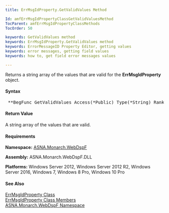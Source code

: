 ```yaml
---
title: ErrMsgIdProperty.GetValidValues Method

Id: amfErrMsgIdPropertyClassGetValidValuesMethod
TocParent: amfErrMsgIdPropertyClassMethods
TocOrder: 50

keywords: GetValidValues method
keywords: ErrMsgIdProperty.GetValidValues method
keywords: ErrorMessageID Property Editor, getting values
keywords: error messages, getting field values
keywords: how to, get field error messages values

---
```


Returns a string array of the values that are valid for the **ErrMsgIdProperty** object.

#### Syntax
<pre class="prettyprint"> **BegFunc GetValidValues Access(*Public) Type(*String) Rank(1) Modifier(*Overrides)** </pre>

#### Return Value
A string array of the values that are valid.

#### Requirements
**Namespace:** [ASNA.Monarch.WebDspF](amfWebDspFNamespace.html)

**Assembly:** ASNA.Monarch.WebDspF.DLL

**Platforms:** Windows Server 2012, Windows Server 2012 R2, Windows Server 2016, Windows 7, Windows 8 Pro, Windows 10 Pro

#### See Also
[ ErrMsgIdProperty Class](amfErrMsgIdPropertyClass.html) <br clear="none" /> [ ErrMsgIdProperty Class Members](amfErrMsgIdPropertyClassMembers.html) <br clear="none" /> [ ASNA.Monarch.WebDspF Namespace](amfWebDspFNamespace.html) 
